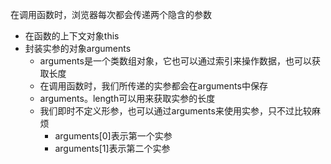 在调用函数时，浏览器每次都会传递两个隐含的参数

* 在函数的上下文对象this
* 封装实参的对象arguments
  * arguments是一个类数组对象，它也可以通过索引来操作数据，也可以获取长度
  * 在调用函数时，我们所传递的实参都会在arguments中保存
  * arguments。length可以用来获取实参的长度
  * 我们即时不定义形参，也可以通过arguments来使用实参，只不过比较麻烦
    * arguments\[0\]表示第一个实参
    * arguments\[1\]表示第二个实参



